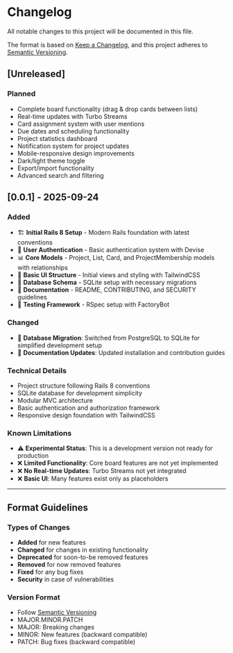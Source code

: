 # Changelog

All notable changes to this project will be documented in this file.

The format is based on [Keep a Changelog](https://keepachangelog.com/en/1.0.0/),
and this project adheres to [Semantic Versioning](https://semver.org/spec/v2.0.0.html).

## [Unreleased]

### Planned
- Complete board functionality (drag & drop cards between lists)
- Real-time updates with Turbo Streams
- Card assignment system with user mentions
- Due dates and scheduling functionality
- Project statistics dashboard
- Notification system for project updates
- Mobile-responsive design improvements
- Dark/light theme toggle
- Export/import functionality
- Advanced search and filtering

## [0.0.1] - 2025-09-24

### Added
- 🏗️ **Initial Rails 8 Setup** - Modern Rails foundation with latest conventions
- 👥 **User Authentication** - Basic authentication system with Devise
- 📊 **Core Models** - Project, List, Card, and ProjectMembership models with relationships
- 🎨 **Basic UI Structure** - Initial views and styling with TailwindCSS
- 🔧 **Database Schema** - SQLite setup with necessary migrations
- 📝 **Documentation** - README, CONTRIBUTING, and SECURITY guidelines
- 🧪 **Testing Framework** - RSpec setup with FactoryBot

### Changed
- 🔄 **Database Migration**: Switched from PostgreSQL to SQLite for simplified development setup
- 📝 **Documentation Updates**: Updated installation and contribution guides

### Technical Details
- Project structure following Rails 8 conventions
- SQLite database for development simplicity
- Modular MVC architecture
- Basic authentication and authorization framework
- Responsive design foundation with TailwindCSS

### Known Limitations
- ⚠️ **Experimental Status**: This is a development version not ready for production
- ❌ **Limited Functionality**: Core board features are not yet implemented
- ❌ **No Real-time Updates**: Turbo Streams not yet integrated
- ❌ **Basic UI**: Many features exist only as placeholders

---

## Format Guidelines

### Types of Changes
- **Added** for new features
- **Changed** for changes in existing functionality
- **Deprecated** for soon-to-be removed features
- **Removed** for now removed features
- **Fixed** for any bug fixes
- **Security** in case of vulnerabilities

### Version Format
- Follow [Semantic Versioning](https://semver.org/)
- MAJOR.MINOR.PATCH
- MAJOR: Breaking changes
- MINOR: New features (backward compatible)
- PATCH: Bug fixes (backward compatible)
